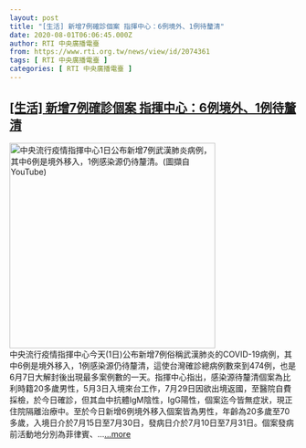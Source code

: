 ```yaml
---
layout: post
title: "[生活] 新增7例確診個案 指揮中心：6例境外、1例待釐清"
date: 2020-08-01T06:06:45.000Z
author: RTI 中央廣播電臺
from: https://www.rti.org.tw/news/view/id/2074361
tags: [ RTI 中央廣播電臺 ]
categories: [ RTI 中央廣播電臺 ]
---
```

<!--1596262005000-->
[[生活] 新增7例確診個案 指揮中心：6例境外、1例待釐清](https://www.rti.org.tw/news/view/id/2074361)
------

<div>
<img src="https://static.rti.org.tw/assets/thumbnails/2020/08/01/970cfd0c2816e97e156e320ac668bba7.png" width="360" alt="中央流行疫情指揮中心1日公布新增7例武漢肺炎病例，其中6例是境外移入，1例感染源仍待釐清。(圖擷自YouTube)" title="中央流行疫情指揮中心1日公布新增7例武漢肺炎病例，其中6例是境外移入，1例感染源仍待釐清。(圖擷自YouTube)"><br>中央流行疫情指揮中心今天(1日)公布新增7例俗稱武漢肺炎的COVID-19病例，其中6例是境外移入，1例感染源仍待釐清，這使台灣確診總病例數來到474例，也是6月7日大解封後出現最多案例數的一天。指揮中心指出，感染源待釐清個案為比利時籍20多歲男性，5月3日入境來台工作，7月29日因欲出境返國，至醫院自費採檢，於今日確診，但其血中抗體IgM陰性，IgG陽性，個案迄今皆無症狀，現正住院隔離治療中。至於今日新增6例境外移入個案皆為男性，年齡為20多歲至70多歲，入境日介於7月15日至7月30日，發病日介於7月10日至7月31日。個案發病前活動地分別為菲律賓、...<a target="_blank" href="https://www.rti.org.tw/news/view/id/2074361">...more</a>
</div>
